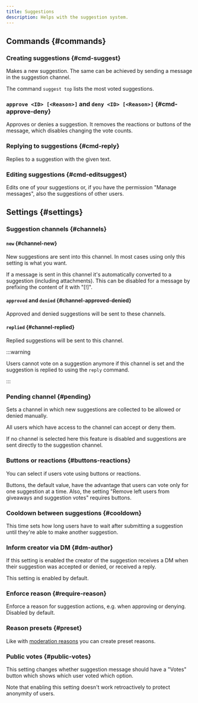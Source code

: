 ```yaml
---
title: Suggestions
description: Helps with the suggestion system.
---
```


## Commands {#commands}

### Creating suggestions {#cmd-suggest}

<Command name="suggest" slash="text:Suggestion content [image:Image as attachment]" message="<Suggestion content> [<Image as attachment>]"></Command>

Makes a new suggestion. The same can be achieved by sending a message in the suggestion channel.

The command `suggest top` lists the most voted suggestions.

### `approve <ID> [<Reason>]` and `deny <ID> [<Reason>]` {#cmd-approve-deny}

Approves or denies a suggestion. It removes the reactions or buttons of the message, which disables changing the vote counts.

### Replying to suggestions {#cmd-reply}

<Command name="reply" slash="id:Suggestion ID text:Comment" message="<ID> <Comment>"></Command>

Replies to a suggestion with the given text.

### Editing suggestions {#cmd-editsuggest}

<Command name="reply" slash="id:Suggestion ID text:New content" message="<ID> <New content>"></Command>

Edits one of your suggestions or, if you have the permission "Manage messages", also the suggestions of other users.

## Settings {#settings}

### Suggestion channels {#channels}

#### `new` {#channel-new}

New suggestions are sent into this channel. In most cases using only this setting is what you want.

If a message is sent in this channel it's automatically converted to a suggestion (including attachments).
This can be disabled for a message by prefixing the content of it with "[!]".

#### `approved` and `denied` {#channel-approved-denied}

Approved and denied suggestions will be sent to these channels.

#### `replied` {#channel-replied}

Replied suggestions will be sent to this channel.

:::warning

Users cannot vote on a suggestion anymore if this channel is set and the suggestion is replied to using the `reply` command.

:::

### Pending channel {#pending}

Sets a channel in which new suggestions are collected to be allowed or denied manually.

All users which have access to the channel can accept or deny them.

If no channel is selected here this feature is disabled and suggestions are sent directly to the suggestion channel.

### Buttons or reactions {#buttons-reactions}

You can select if users vote using buttons or reactions.

Buttons, the default value, have the advantage that users can vote only for one suggestion at a time.
Also, the setting "Remove left users from giveaways and suggestion votes" requires buttons.

### Cooldown between suggestions {#cooldown}

This time sets how long users have to wait after submitting a suggestion until they're able to make another suggestion.

### Inform creator via DM {#dm-author}

If this setting is enabled the creator of the suggestion receives a DM when their suggestion was accepted or denied, or received a reply.

This setting is enabled by default.

### Enforce reason {#require-reason}

Enforce a reason for suggestion actions, e.g. when approving or denying. Disabled by default.

### Reason presets {#preset}

Like with [moderation reasons](/category/moderation) you can create preset reasons.

### Public votes {#public-votes}

This setting changes whether suggestion message should have a "Votes" button which shows which user voted which option.

Note that enabling this setting doesn't work retroactively to protect anonymity of users.
